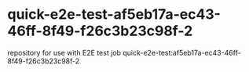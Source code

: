 # quick-e2e-test-af5eb17a-ec43-46ff-8f49-f26c3b23c98f-2
repository for use with E2E test job quick-e2e-test:af5eb17a-ec43-46ff-8f49-f26c3b23c98f-2

